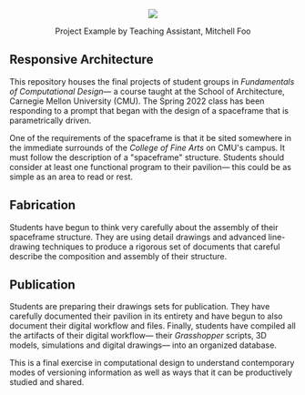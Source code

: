 <p align="center">
    <img src="https://user-images.githubusercontent.com/23065167/163903918-9d8c0cf8-3e32-4224-be9a-24e77a0e0f5f.png" />
    <p align="center">Project Example by Teaching Assistant, Mitchell Foo</p>
</p>

## Responsive Architecture

This repository houses the final projects of student groups in _Fundamentals of Computational Design_&mdash; a course taught at the School of Architecture, Carnegie Mellon University (CMU). The Spring 2022 class has been responding to a prompt that began with the design of a spaceframe that is parametrically driven.

One of the requirements of the spaceframe is that it be sited somewhere in the immediate surrounds of the _College of Fine Arts_ on CMU's campus. It must follow the description of a "spaceframe" structure. Students should consider at least one functional program to their pavilion&mdash; this could be as simple as an area to read or rest.

## Fabrication

Students have begun to think very carefully about the assembly of their spaceframe structure. They are using detail drawings and advanced line-drawing techniques to produce a rigorous set of documents that careful describe the composition and assembly of their structure.

## Publication

Students are preparing their drawings sets for publication. They have carefully documented their pavilion in its entirety and have begun to also document their digital workflow and files. Finally, students have compiled all the artifacts of their digital workflow&mdash; their _Grasshopper_ scripts, 3D models, simulations and digital drawings&mdash; into an organized database.

This is a final exercise in computational design to understand contemporary modes of versioning information as well as ways that it can be productively studied and shared.
